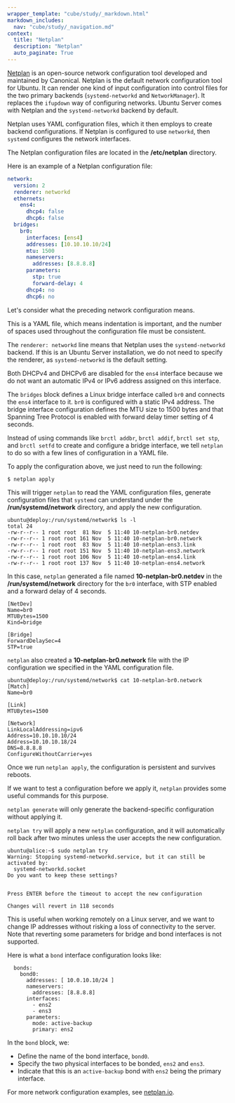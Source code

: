 ```yaml
---
wrapper_template: "cube/study/_markdown.html"
markdown_includes:
  nav: "cube/study/_navigation.md"
context:
  title: "Netplan"
  description: "Netplan"
  auto_paginate: True
---
```


[Netplan](https://github.com/CanonicalLtd/netplan) is an open-source
network configuration tool developed and maintained by Canonical.
Netplan is the default network configuration tool for Ubuntu. It can
render one kind of input configuration into control files for the two
primary backends (`systemd-networkd` and `NetworkManager`). It replaces
the `ifupdown` way of configuring networks. Ubuntu Server comes with
Netplan and the `systemd-networkd` backend by default.

Netplan uses YAML configuration files, which it then employs to create
backend configurations. If Netplan is configured to use `networkd`,
then `systemd` configures the network interfaces.

The Netplan configuration files are located in the **/etc/netplan**
directory.

Here is an example of a Netplan configuration file:

```yaml
network:
  version: 2
  renderer: networkd
  ethernets:
    ens4:
      dhcp4: false
      dhcp6: false
  bridges:
    br0:
      interfaces: [ens4]
      addresses: [10.10.10.10/24]
      mtu: 1500
      nameservers:
        addresses: [8.8.8.8]
      parameters:
        stp: true
        forward-delay: 4
      dhcp4: no
      dhcp6: no
```

Let's consider what the preceding network configuration means.

This is a YAML file, which means indentation is important, and
the number of spaces used throughout the configuration file must be
consistent.

The `renderer: networkd` line means that Netplan uses the
`systemd-networkd` backend. If this is an Ubuntu Server installation,
we do not need to specify the renderer, as `systemd-networkd` is the default
setting.

Both DHCPv4 and DHCPv6 are disabled for the `ens4` interface because
we do not want an automatic IPv4 or IPv6 address assigned on this
interface.

The `bridges` block defines a Linux bridge interface called `br0` and
connects the `ens4` interface to it. `br0` is configured with a
static IPv4 address. The bridge interface configuration defines
the MTU size to 1500 bytes and that Spanning Tree Protocol is enabled
with forward delay timer setting of 4 seconds.

Instead of using commands like `brctl addbr`, `brctl addif`,
`brctl set stp`, and `brctl setfd` to create and configure a bridge
interface, we tell `netplan` to do so with a few lines of configuration
in a YAML file.

To apply the configuration above, we just need to run the following:

```
$ netplan apply
```

This will trigger `netplan` to read the YAML configuration files,
generate configuration files that `systemd` can understand under the
**/run/systemd/network** directory, and apply the new configuration.

```
ubuntu@deploy:/run/systemd/network$ ls -l
total 24
-rw-r--r-- 1 root root  81 Nov  5 11:40 10-netplan-br0.netdev
-rw-r--r-- 1 root root 161 Nov  5 11:40 10-netplan-br0.network
-rw-r--r-- 1 root root  83 Nov  5 11:40 10-netplan-ens3.link
-rw-r--r-- 1 root root 151 Nov  5 11:40 10-netplan-ens3.network
-rw-r--r-- 1 root root 106 Nov  5 11:40 10-netplan-ens4.link
-rw-r--r-- 1 root root 137 Nov  5 11:40 10-netplan-ens4.network
```

In this case, `netplan` generated a file named **10-netplan-br0.netdev** in the
**/run/systemd/network** directory for the `br0`
interface, with STP enabled and a forward delay of 4 seconds.

```
[NetDev]
Name=br0
MTUBytes=1500
Kind=bridge

[Bridge]
ForwardDelaySec=4
STP=true
```

`netplan` also created a **10-netplan-br0.network** file with the IP
configuration we specified in the YAML configuration file.

```
ubuntu@deploy:/run/systemd/network$ cat 10-netplan-br0.network
[Match]
Name=br0

[Link]
MTUBytes=1500

[Network]
LinkLocalAddressing=ipv6
Address=10.10.10.10/24
Address=10.10.10.18/24
DNS=8.8.8.8
ConfigureWithoutCarrier=yes
```

Once we run `netplan apply`, the configuration is persistent and
survives reboots.

If we want to test a configuration before we apply it, `netplan`
provides some useful commands for this purpose.

`netplan generate` will only generate the backend-specific
configuration without applying it.

`netplan try` will apply a new `netplan` configuration, and it will
automatically roll back after two minutes unless the user accepts
the new configuration. 

```
ubuntu@alice:~$ sudo netplan try
Warning: Stopping systemd-networkd.service, but it can still be activated by:
  systemd-networkd.socket
Do you want to keep these settings?


Press ENTER before the timeout to accept the new configuration

Changes will revert in 118 seconds
```

This is useful when working remotely on a Linux server, and we
want to change IP addresses without risking a loss of connectivity
to the server.
Note that reverting some parameters for bridge and bond
interfaces is not supported.

Here is what a `bond` interface configuration looks like:

```
  bonds:
    bond0:
      addresses: [ 10.0.10.10/24 ]
      nameservers:
        addresses: [8.8.8.8]
      interfaces:
        - ens2
        - ens3
      parameters:
        mode: active-backup
        primary: ens2
```

In the `bond` block, we:

* Define the name of the bond interface, `bond0`.
* Specify the two physical interfaces to be bonded, `ens2` and `ens3`.
* Indicate that this is an `active-backup` bond with `ens2` being the primary interface.

For more network configuration examples, see [netplan.io](https://netplan.io/).
